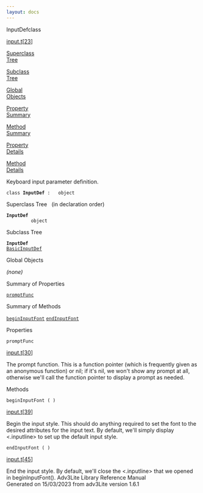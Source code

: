 ```yaml
---
layout: docs
---
```

<span class="title">InputDef</span><span class="type">class</span>

[input.t](../file/input.t.html)\[[23](../source/input.t.html#23)\]

[Superclass  
Tree](#_SuperClassTree_)

[Subclass  
Tree](#_SubClassTree_)

[Global  
Objects](#_ObjectSummary_)

[Property  
Summary](#_PropSummary_)

[Method  
Summary](#_MethodSummary_)

[Property  
Details](#_Properties_)

[Method  
Details](#_Methods_)



Keyboard input parameter definition.

`class `**`InputDef`**` :   object`



<span id="_SuperClassTree_"></span>



<span class="hdln">Superclass Tree</span>   (in declaration order)



**`InputDef`**  
`         object`  
<span id="_SubClassTree_"></span>



<span class="hdln">Subclass Tree</span>  



**`InputDef`**  
[`BasicInputDef`](../object/BasicInputDef.html)  
<span id="_ObjectSummary_"></span>



<span class="hdln">Global Objects</span>  



*(none)* <span id="_PropSummary_"></span>



<span class="hdln">Summary of Properties</span>  



[`promptFunc`](#promptFunc)

<span id="_MethodSummary_"></span>



<span class="hdln">Summary of Methods</span>  



[`beginInputFont`](#beginInputFont) [`endInputFont`](#endInputFont)

<span id="_Properties_"></span>



<span class="hdln">Properties</span>  



<span id="promptFunc"></span>

`promptFunc`

[input.t](../file/input.t.html)\[[30](../source/input.t.html#30)\]



The prompt function. This is a function pointer (which is frequently
given as an anonymous function) or nil; if it's nil, we won't show any
prompt at all, otherwise we'll call the function pointer to display a
prompt as needed.



<span id="_Methods_"></span>



<span class="hdln">Methods</span>  



<span id="beginInputFont"></span>

`beginInputFont ( )`

[input.t](../file/input.t.html)\[[39](../source/input.t.html#39)\]



Begin the input style. This should do anything required to set the font
to the desired attributes for the input text. By default, we'll simply
display \<.inputline\> to set up the default input style.



<span id="endInputFont"></span>

`endInputFont ( )`

[input.t](../file/input.t.html)\[[45](../source/input.t.html#45)\]



End the input style. By default, we'll close the \<.inputline\> that we
opened in beginInputFont().
Adv3Lite Library Reference Manual  
Generated on 15/03/2023 from adv3Lite version 1.6.1


